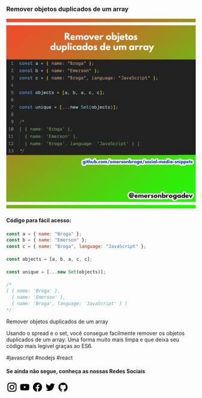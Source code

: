 ### Remover objetos duplicados de um array

![Remover objetos duplicados de um array](https://github.com/emersonbroga/social-media-snippets/blob/master/content/2020-02-03/1080x1080-remove-duplicated-objects.png)

#### Código para fácil acesso:

```js
const a = { name: "Broga" };
const b = { name: "Emerson" };
const c = { name: "Broga", language: "JavaScript" };

const objects = [a, b, a, c, c];

const unique = [...new Set(objects)];

/*
[ { name: 'Broga' },
  { name: 'Emerson' },
  { name: 'Broga', language: 'JavaScript' } ]
*/
```

Remover objetos duplicados de um array

Usando o spread e o set, você consegue facilmente remover os objetos duplicados de um array.
Uma forma muito mais limpa e que deixa seu código mais legivel graças ao ES6.

\#javascript \#nodejs \#react

#### Se ainda não segue, conheça as nossas Redes Sociais

[![instagram.com/emersonbrogadev](https://github.com/emersonbroga/social-media-snippets/blob/master/static/instagram.png?raw=true)](https://www.instagram.com/emersonbrogadev/)
[![youtube.com/c/emersonbrogadev](https://github.com/emersonbroga/social-media-snippets/blob/master/static/youtube.png?raw=true)](https://www.youtube.com/c/emersonbroga/)
[![facebook.com/emersonbrogadev](https://github.com/emersonbroga/social-media-snippets/blob/master/static/facebook.png?raw=true)](https://www.facebook.com/emersonbrogadev/)
[![twitter.com/emersonbrogadev](https://github.com/emersonbroga/social-media-snippets/blob/master/static/twitter.png?raw=true)](https://www.twitter.com/emersonbrogadev/)
[![github.com/emersonbroga](https://github.com/emersonbroga/social-media-snippets/blob/master/static/github.png?raw=true)](https://www.github.com/emersonbroga/)

